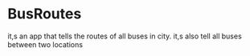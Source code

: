 # BusRoutes
it,s an app that tells the routes of all buses in city.
it,s also tell all buses between two locations
